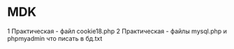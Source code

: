 # MDK
1 Практическая - файл cookie18.php
2 Практическая - файлы mysql.php и phpmyadmin что писать в бд.txt
